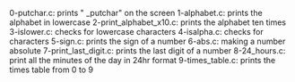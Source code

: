 0-putchar.c: prints " _putchar" on the screen
1-alphabet.c: prints the alphabet in lowercase
2-print_alphabet_x10.c: prints the alphabet ten times
3-islower.c: checks for lowercase characters
4-isalpha.c: checks for characters
5-sign.c: prints the sign of a number
6-abs.c: making a number absolute
7-print_last_digit.c: prints the last digit of a number
8-24_hours.c: print all the minutes of the day in 24hr format
9-times_table.c: prints the times table from 0 to 9
